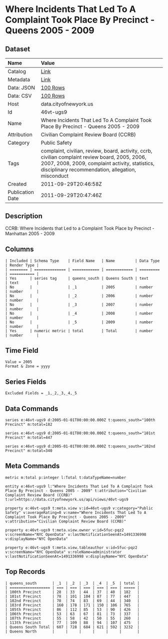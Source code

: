 # Where Incidents That Led To A Complaint Took Place By Precinct - Queens 2005 - 2009

## Dataset

| Name | Value |
| :--- | :---- |
| Catalog | [Link](https://catalog.data.gov/dataset/where-incidents-that-led-to-a-complaint-took-place-by-precinct-queens-2005-2009-99f94) |
| Metadata | [Link](https://data.cityofnewyork.us/api/views/46vt-ugs9) |
| Data: JSON | [100 Rows](https://data.cityofnewyork.us/api/views/46vt-ugs9/rows.json?max_rows=100) |
| Data: CSV | [100 Rows](https://data.cityofnewyork.us/api/views/46vt-ugs9/rows.csv?max_rows=100) |
| Host | data.cityofnewyork.us |
| Id | 46vt-ugs9 |
| Name | Where Incidents That Led To A Complaint Took Place By Precinct - Queens 2005 - 2009 |
| Attribution | Civilian Complaint Review Board (CCRB) |
| Category | Public Safety |
| Tags | complaint, civilian, review, board, activity, ccrb, civilian complaint review board, 2005, 2006, 2007, 2008, 2009, complaint activity, statistics, disciplinary recommendation, allegation, misconduct |
| Created | 2011-09-29T20:46:58Z |
| Publication Date | 2011-09-29T20:47:46Z |

## Description

CCRB: Where Incidents that Led to a Complaint Took Place by Precinct - Manhattan 2005 - 2009

## Columns

```ls
| Included | Schema Type    | Field Name   | Name         | Data Type | Render Type |
| ======== | ============== | ============ | ============ | ========= | =========== |
| Yes      | series tag     | queens_south | Queens South | text      | text        |
| No       |                | _1           | 2005         | number    | number      |
| No       |                | _2           | 2006         | number    | number      |
| No       |                | _3           | 2007         | number    | number      |
| No       |                | _4           | 2008         | number    | number      |
| No       |                | _5           | 2009         | number    | number      |
| Yes      | numeric metric | total        | Total        | number    | number      |
```

## Time Field

```ls
Value = 2005
Format & Zone = yyyy
```

## Series Fields

```ls
Excluded Fields = _1,_2,_3,_4,_5
```

## Data Commands

```ls
series e:46vt-ugs9 d:2005-01-01T00:00:00.000Z t:queens_south="100th Precinct" m:total=182

series e:46vt-ugs9 d:2005-01-01T00:00:00.000Z t:queens_south="101st Precinct" m:total=447

series e:46vt-ugs9 d:2005-01-01T00:00:00.000Z t:queens_south="102nd Precinct" m:total=340
```

## Meta Commands

```ls
metric m:total p:integer l:Total t:dataTypeName=number

entity e:46vt-ugs9 l:"Where Incidents That Led To A Complaint Took Place By Precinct - Queens 2005 - 2009" t:attribution="Civilian Complaint Review Board (CCRB)" t:url=https://data.cityofnewyork.us/api/views/46vt-ugs9

property e:46vt-ugs9 t:meta.view v:id=46vt-ugs9 v:category="Public Safety" v:averageRating=0 v:name="Where Incidents That Led To A Complaint Took Place By Precinct - Queens 2005 - 2009" v:attribution="Civilian Complaint Review Board (CCRB)"

property e:46vt-ugs9 t:meta.view.owner v:id=5fuc-pqz2 v:screenName="NYC OpenData" v:lastNotificationSeenAt=1491336998 v:displayName="NYC OpenData"

property e:46vt-ugs9 t:meta.view.tableauthor v:id=5fuc-pqz2 v:screenName="NYC OpenData" v:roleName=administrator v:lastNotificationSeenAt=1491336998 v:displayName="NYC OpenData"
```

## Top Records

```ls
| queens_south       | _1  | _2  | _3  | _4  | _5  | total | 
| ================== | === | === | === | === | === | ===== | 
| 100th Precinct     | 28  | 33  | 44  | 37  | 40  | 182   | 
| 101st Precinct     | 78  | 101 | 104 | 87  | 77  | 447   | 
| 102nd Precinct     | 70  | 74  | 83  | 69  | 44  | 340   | 
| 103rd Precinct     | 160 | 178 | 171 | 150 | 106 | 765   | 
| 105th Precinct     | 86  | 112 | 85  | 53  | 90  | 426   | 
| 106th Precinct     | 53  | 63  | 67  | 81  | 73  | 337   | 
| 107th Precinct     | 55  | 58  | 42  | 50  | 55  | 260   | 
| 113th Precinct     | 77  | 109 | 88  | 94  | 107 | 475   | 
| Queens South Total | 607 | 728 | 684 | 621 | 592 | 3232  | 
| Queens North       |     |     |     |     |     |       | 
```